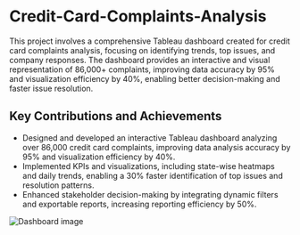# Credit-Card-Complaints-Analysis
This project involves a comprehensive Tableau dashboard created for credit card complaints analysis, focusing on identifying trends, top issues, and company responses. The dashboard provides an interactive and visual representation of 86,000+ complaints, improving data accuracy by 95% and visualization efficiency by 40%, enabling better decision-making and faster issue resolution.

## Key Contributions and Achievements
- Designed and developed an interactive Tableau dashboard analyzing over 86,000 credit card complaints, improving data analysis accuracy by 95% and visualization efficiency by 40%.
- Implemented KPIs and visualizations, including state-wise heatmaps and daily trends, enabling a 30% faster identification of top issues and resolution patterns.
- Enhanced stakeholder decision-making by integrating dynamic filters and exportable reports, increasing reporting efficiency by 50%.

![Dashboard image](https://github.com/user-attachments/assets/4e296b99-8345-4bcc-8e9f-4aaeff4eeb72)
